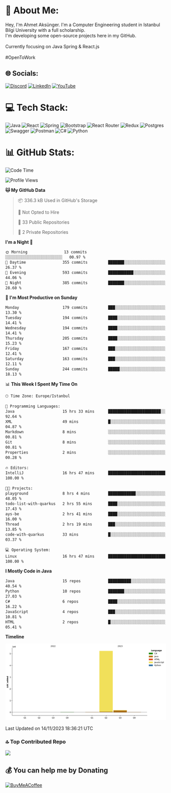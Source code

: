 # 💫 About Me:
Hey, I'm Ahmet Aksünger. I'm a Computer Engineering student in Istanbul Bilgi University with a full scholarship. <br>I'm developing some open-source projects here in my GitHub.<br><br>Currently focusing on Java Spring & React.js<br><br>#OpenToWork


## 🌐 Socials:
[![Discord](https://img.shields.io/badge/Discord-%237289DA.svg?logo=discord&logoColor=white)](https://discord.gg/Ahmeet#3182) [![LinkedIn](https://img.shields.io/badge/LinkedIn-%230077B5.svg?logo=linkedin&logoColor=white)](https://linkedin.com/in/ahmet-aksünger-102981254) [![YouTube](https://img.shields.io/badge/YouTube-%23FF0000.svg?logo=YouTube&logoColor=white)](https://youtube.com/@UCEbf_pelFExWvRZ7C0Zl4sQ) 

# 💻 Tech Stack:
![Java](https://img.shields.io/badge/java-%23ED8B00.svg?style=for-the-badge&logo=java&logoColor=white) ![React](https://img.shields.io/badge/redux-%23593d88.svg?style=for-the-badge&logo=redux&logoColor=white) ![Spring](https://img.shields.io/badge/react-%2320232a.svg?style=for-the-badge&logo=react&logoColor=%2361DAFB) ![Bootstrap](https://img.shields.io/badge/bootstrap-%23563D7C.svg?style=for-the-badge&logo=bootstrap&logoColor=white) ![React Router](https://img.shields.io/badge/React_Router-CA4245?style=for-the-badge&logo=react-router&logoColor=white) ![Redux](https://img.shields.io/badge/spring-%236DB33F.svg?style=for-the-badge&logo=spring&logoColor=white) ![Postgres](https://img.shields.io/badge/postgres-%23316192.svg?style=for-the-badge&logo=postgresql&logoColor=white) ![Swagger](https://img.shields.io/badge/-Swagger-%23Clojure?style=for-the-badge&logo=swagger&logoColor=white) ![Postman](https://img.shields.io/badge/Postman-FF6C37?style=for-the-badge&logo=postman&logoColor=white) ![C#](https://img.shields.io/badge/c%23-%23239120.svg?style=for-the-badge&logo=c-sharp&logoColor=white) ![Python](https://img.shields.io/badge/python-3670A0?style=for-the-badge&logo=python&logoColor=ffdd54)
# 📊 GitHub Stats:
<!--START_SECTION:waka-->
![Code Time](http://img.shields.io/badge/Code%20Time-36%20hrs%202%20mins-blue)

![Profile Views](http://img.shields.io/badge/Profile%20Views-17-blue)

**🐱 My GitHub Data** 

> 📦 336.3 kB Used in GitHub's Storage 
 > 
> 🚫 Not Opted to Hire
 > 
> 📜 33 Public Repositories 
 > 
> 🔑 2 Private Repositories 
 > 
**I'm a Night 🦉** 

```text
🌞 Morning                13 commits          ░░░░░░░░░░░░░░░░░░░░░░░░░   00.97 % 
🌆 Daytime                355 commits         ███████░░░░░░░░░░░░░░░░░░   26.37 % 
🌃 Evening                593 commits         ███████████░░░░░░░░░░░░░░   44.06 % 
🌙 Night                  385 commits         ███████░░░░░░░░░░░░░░░░░░   28.60 % 
```
📅 **I'm Most Productive on Sunday** 

```text
Monday                   179 commits         ███░░░░░░░░░░░░░░░░░░░░░░   13.30 % 
Tuesday                  194 commits         ████░░░░░░░░░░░░░░░░░░░░░   14.41 % 
Wednesday                194 commits         ████░░░░░░░░░░░░░░░░░░░░░   14.41 % 
Thursday                 205 commits         ████░░░░░░░░░░░░░░░░░░░░░   15.23 % 
Friday                   167 commits         ███░░░░░░░░░░░░░░░░░░░░░░   12.41 % 
Saturday                 163 commits         ███░░░░░░░░░░░░░░░░░░░░░░   12.11 % 
Sunday                   244 commits         █████░░░░░░░░░░░░░░░░░░░░   18.13 % 
```


📊 **This Week I Spent My Time On** 

```text
🕑︎ Time Zone: Europe/Istanbul

💬 Programming Languages: 
Java                     15 hrs 33 mins      ███████████████████████░░   92.64 % 
XML                      49 mins             █░░░░░░░░░░░░░░░░░░░░░░░░   04.87 % 
Markdown                 8 mins              ░░░░░░░░░░░░░░░░░░░░░░░░░   00.81 % 
Git                      8 mins              ░░░░░░░░░░░░░░░░░░░░░░░░░   00.81 % 
Properties               2 mins              ░░░░░░░░░░░░░░░░░░░░░░░░░   00.28 % 

🔥 Editors: 
IntelliJ                 16 hrs 47 mins      █████████████████████████   100.00 % 

🐱‍💻 Projects: 
playground               8 hrs 4 mins        ████████████░░░░░░░░░░░░░   48.05 % 
todo-list-with-quarkus   2 hrs 55 mins       ████░░░░░░░░░░░░░░░░░░░░░   17.43 % 
ays-be                   2 hrs 41 mins       ████░░░░░░░░░░░░░░░░░░░░░   16.00 % 
Thread                   2 hrs 19 mins       ███░░░░░░░░░░░░░░░░░░░░░░   13.85 % 
code-with-quarkus        33 mins             █░░░░░░░░░░░░░░░░░░░░░░░░   03.37 % 

💻 Operating System: 
Linux                    16 hrs 47 mins      █████████████████████████   100.00 % 
```

**I Mostly Code in Java** 

```text
Java                     15 repos            ██████████░░░░░░░░░░░░░░░   40.54 % 
Python                   10 repos            ███████░░░░░░░░░░░░░░░░░░   27.03 % 
C#                       6 repos             ████░░░░░░░░░░░░░░░░░░░░░   16.22 % 
JavaScript               4 repos             ███░░░░░░░░░░░░░░░░░░░░░░   10.81 % 
HTML                     2 repos             █░░░░░░░░░░░░░░░░░░░░░░░░   05.41 % 
```



**Timeline**

![Lines of Code chart](https://raw.githubusercontent.com/AhmetAksunger/AhmetAksunger/main/assets/bar_graph.png)


 Last Updated on 14/11/2023 18:36:21 UTC
<!--END_SECTION:waka-->

### 🔝 Top Contributed Repo
![](https://github-contributor-stats.vercel.app/api?username=AhmetAksunger&limit=5&theme=dark&combine_all_yearly_contributions=true)

  ## 💰 You can help me by Donating
  [![BuyMeACoffee](https://img.shields.io/badge/Buy%20Me%20a%20Coffee-ffdd00?style=for-the-badge&logo=buy-me-a-coffee&logoColor=black)](https://buymeacoffee.com/ahmetaksunger) 

  
<!-- Proudly created with GPRM ( https://gprm.itsvg.in ) -->
